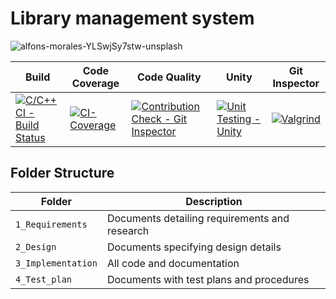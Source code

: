 # Library management system

![alfons-morales-YLSwjSy7stw-unsplash](https://user-images.githubusercontent.com/61780164/114907664-ef97eb00-9e38-11eb-89d6-d92a66d32046.jpg)

Build | Code Coverage | Code Quality | Unity | Git Inspector
|---------|------------|------------|-----------|----------------
[![C/C++ CI - Build Status](https://github.com/bhanukanagala/github-slideshow/actions/workflows/c-cpp.yml/badge.svg)](https://github.com/bhanukanagala/github-slideshow/actions/workflows/c-cpp.yml)|[![CI-Coverage](https://github.com/bhanukanagala/github-slideshow/actions/workflows/gcov.yml/badge.svg)](https://github.com/bhanukanagala/github-slideshow/actions/workflows/gcov.yml)|[![Contribution Check - Git Inspector](https://github.com/bhanukanagala/github-slideshow/actions/workflows/gitinspector.yml/badge.svg)](https://github.com/bhanukanagala/github-slideshow/actions/workflows/gitinspector.yml)|[![Unit Testing - Unity](https://github.com/bhanukanagala/github-slideshow/actions/workflows/unity.yml/badge.svg)](https://github.com/bhanukanagala/github-slideshow/actions/workflows/unity.yml)|[![Valgrind](https://github.com/bhanukanagala/github-slideshow/actions/workflows/Valgrind.yml/badge.svg)](https://github.com/bhanukanagala/github-slideshow/actions/workflows/Valgrind.yml)
## Folder Structure
Folder             | Description
-------------------| -----------------------------------------
`1_Requirements`   | Documents detailing requirements and research
`2_Design`         | Documents specifying design details
`3_Implementation` | All code and documentation
`4_Test_plan`      | Documents with test plans and procedures

